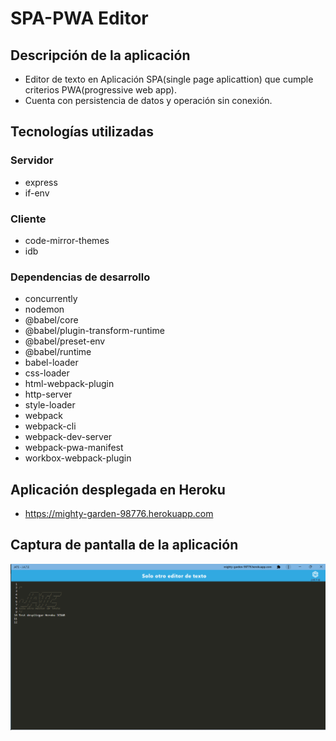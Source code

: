 # SPA-PWA Editor

## Descripción de la aplicación

* Editor de texto en Aplicación SPA(single page aplicattion) que cumple criterios PWA(progressive web app).
* Cuenta con persistencia de datos y operación sin conexión.

## Tecnologías utilizadas

### Servidor
* express
* if-env

### Cliente
* code-mirror-themes
* idb

### Dependencias de desarrollo
* concurrently
* nodemon
* @babel/core
* @babel/plugin-transform-runtime
* @babel/preset-env
* @babel/runtime
* babel-loader
* css-loader
* html-webpack-plugin
* http-server
* style-loader
* webpack
* webpack-cli
* webpack-dev-server
* webpack-pwa-manifest
* workbox-webpack-plugin

## Aplicación desplegada en Heroku
* https://mighty-garden-98776.herokuapp.com

## Captura de pantalla de la aplicación
![Visualización de la aplicación](https://github.com/JulioCesarDelAngel/EDITOR-SPA-PWA-M19-D01/blob/main/assets/images/EDITOR-SPA-PWA-M19-D01.png)